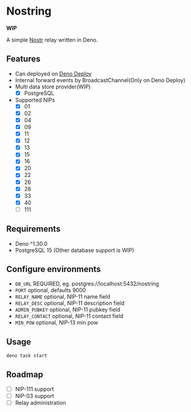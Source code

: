 # Nostring

**WIP**

A simple [Nostr](https://github.com/nostr-protocol/nostr) relay written in Deno.

## Features

- Can deployed on [Deno Deploy](https://deno.com/deploy)
- Internal forward events by BroadcastChannel(Only on Deno Deploy)
- Multi data store provider(WIP)
  - [x] PostgreSQL
- Supported NIPs
  - [x] 01
  - [x] 02
  - [x] 04
  - [x] 09
  - [x] 11
  - [x] 12
  - [x] 13
  - [x] 15
  - [x] 16
  - [x] 20
  - [x] 22
  - [x] 26
  - [x] 28
  - [x] 33
  - [x] 40
  - [ ] 111

## Requirements

- Deno ^1.30.0
- PostgreSQL 15 (Other database support is WIP)

## Configure environments

- `DB_URL` REQUIRED, eg. postgres://localhost:5432/nostring
- `PORT` optional, defaults 9000
- `RELAY_NAME` optional, NIP-11 name field
- `RELAY_DESC` optional, NIP-11 description field
- `ADMIN_PUBKEY` optional, NIP-11 pubkey field
- `RELAY_CONTACT` optional, NIP-11 contact field
- `MIN_POW` optional, NIP-13 min pow

## Usage

```
deno task start
```

## Roadmap

- [ ] NIP-111 support
- [ ] NIP-03 support
- [ ] Relay administration
